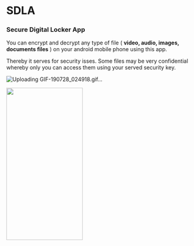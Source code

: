 # SDLA

### Secure Digital Locker App
You can encrypt and decrypt any type of file ( <b>video, audio, images, documents files</b> ) on your android mobile
phone using this app.

Thereby it serves for security isses. Some files may be very confidential whereby only you can access them using your 
served security key.

![Uploading GIF-190728_024918.gif…]()

<img src="https://user-images.githubusercontent.com/25587047/62313072-a75a4e80-b444-11e9-8395-5ca7147f918a.png" width="200" height="400">
